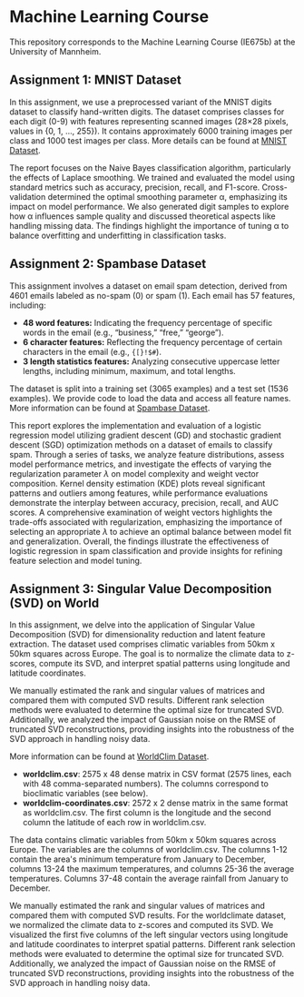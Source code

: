 # Machine Learning Course

This repository corresponds to the Machine Learning Course (IE675b) at the University of Mannheim.

## Assignment 1: MNIST Dataset

In this assignment, we use a preprocessed variant of the MNIST digits dataset to classify hand-written digits. The dataset comprises classes for each digit (0-9) with features representing scanned images (28×28 pixels, values in {0, 1, …, 255}). It contains approximately 6000 training images per class and 1000 test images per class. More details can be found at [MNIST Dataset](http://yann.lecun.com/exdb/mnist/).

The report focuses on the Naive Bayes classification algorithm, particularly the effects of Laplace smoothing. We trained and evaluated the model using standard metrics such as accuracy, precision, recall, and F1-score. Cross-validation determined the optimal smoothing parameter α, emphasizing its impact on model performance. We also generated digit samples to explore how α influences sample quality and discussed theoretical aspects like handling missing data. The findings highlight the importance of tuning α to balance overfitting and underfitting in classification tasks.

## Assignment 2: Spambase Dataset

This assignment involves a dataset on email spam detection, derived from 4601 emails labeled as no-spam (0) or spam (1). Each email has 57 features, including:

- **48 word features:** Indicating the frequency percentage of specific words in the email (e.g., “business,” “free,” “george”).
- **6 character features:** Reflecting the frequency percentage of certain characters in the email (e.g., `{[}!$#`).
- **3 length statistics features:** Analyzing consecutive uppercase letter lengths, including minimum, maximum, and total lengths.

The dataset is split into a training set (3065 examples) and a test set (1536 examples). We provide code to load the data and access all feature names. More information can be found at [Spambase Dataset](https://archive.ics.uci.edu/ml/datasets/spambase).

This report explores the implementation and evaluation of a logistic regression model utilizing gradient descent (GD) and stochastic gradient descent (SGD) optimization methods on a dataset of emails to classify spam. Through a series of tasks, we analyze feature distributions, assess model performance metrics, and investigate the effects of varying the regularization parameter $\lambda$ on model complexity and weight vector composition. Kernel density estimation (KDE) plots reveal significant patterns and outliers among features, while performance evaluations demonstrate the interplay between accuracy, precision, recall, and AUC scores. A comprehensive examination of weight vectors highlights the trade-offs associated with regularization, emphasizing the importance of selecting an appropriate $\lambda$ to achieve an optimal balance between model fit and generalization. Overall, the findings illustrate the effectiveness of logistic regression in spam classification and provide insights for refining feature selection and model tuning.


## Assignment 3: Singular Value Decomposition (SVD) on World 

In this assignment, we delve into the application of Singular Value Decomposition (SVD) for dimensionality reduction and latent feature extraction. The dataset used comprises climatic variables from 50km x 50km squares across Europe. The goal is to normalize the climate data to z-scores, compute its SVD, and interpret spatial patterns using longitude and latitude coordinates.

We manually estimated the rank and singular values of matrices and compared them with computed SVD results. Different rank selection methods were evaluated to determine the optimal size for truncated SVD. Additionally, we analyzed the impact of Gaussian noise on the RMSE of truncated SVD reconstructions, providing insights into the robustness of the SVD approach in handling noisy data.

More information can be found at [WorldClim Dataset](https://www.worldclim.org/).

- **worldclim.csv**: 2575 x 48 dense matrix in CSV format (2575 lines, each with 48 comma-separated numbers). The columns correspond to bioclimatic variables (see below).
- **worldclim-coordinates.csv**: 2572 x 2 dense matrix in the same format as worldclim.csv. The first column is the longitude and the second column the latitude of each row in worldclim.csv.

The data contains climatic variables from 50km x 50km squares across Europe. The variables are the columns of worldclim.csv. The columns 1-12 contain the area's minimum temperature from January to December, columns 13-24 the maximum temperatures, and columns 25-36 the average temperatures. Columns 37-48 contain the average rainfall from January to December.

We manually estimated the rank and singular values of matrices and compared them with computed SVD results. For the worldclimate dataset, we normalized the climate data to z-scores and computed its SVD. We visualized the first five columns of the left singular vectors using longitude and latitude coordinates to interpret spatial patterns. Different rank selection methods were evaluated to determine the optimal size for truncated SVD. Additionally, we analyzed the impact of Gaussian noise on the RMSE of truncated SVD reconstructions, providing insights into the robustness of the SVD approach in handling noisy data.
